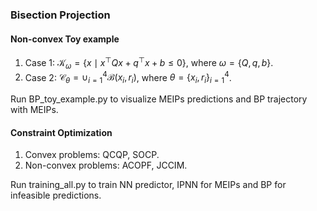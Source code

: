 ### Bisection Projection

#### Non-convex Toy example

1. Case 1: $\mathcal{K}_{\omega}=\{x\mid x^{\top}Qx +q^{\top}x + b\le 0 \}$, where $\omega=\{Q,q,b\}$.
2. Case 2: $\mathcal{C}_{\theta}=\cup_{i=1}^4 \mathcal{B}(x_i,r_i)$, where $\theta=\{x_i,r_i\}_{i=1}^4$.

Run BP_toy_example.py to visualize MEIPs predictions and BP trajectory with MEIPs.

#### Constraint Optimization

1. Convex problems: QCQP, SOCP.
2. Non-convex problems: ACOPF, JCCIM.

Run training_all.py to train NN predictor, IPNN for MEIPs and BP for infeasible predictions.






